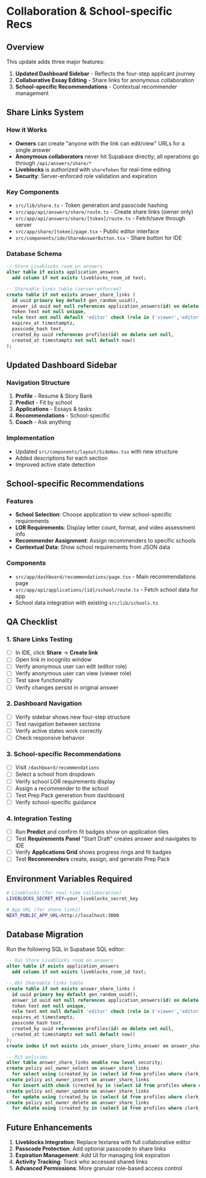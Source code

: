 # Collaboration & School-specific Recs

## Overview
This update adds three major features:
1. **Updated Dashboard Sidebar** - Reflects the four-step applicant journey
2. **Collaborative Essay Editing** - Share links for anonymous collaboration
3. **School-specific Recommendations** - Contextual recommender management

## Share Links System

### How it Works
- **Owners** can create "anyone with the link can edit/view" URLs for a single answer
- **Anonymous collaborators** never hit Supabase directly; all operations go through `/api/answers/share/*`
- **Liveblocks** is authorized with `shareToken` for real-time editing
- **Security**: Server-enforced role validation and expiration

### Key Components
- `src/lib/share.ts` - Token generation and passcode hashing
- `src/app/api/answers/share/route.ts` - Create share links (owner only)
- `src/app/api/answers/share/[token]/route.ts` - Fetch/save through server
- `src/app/share/[token]/page.tsx` - Public editor interface
- `src/components/ide/ShareAnswerButton.tsx` - Share button for IDE

### Database Schema
```sql
-- Store Liveblocks room on answers
alter table if exists application_answers
  add column if not exists liveblocks_room_id text;

-- Shareable links table (server-enforced)
create table if not exists answer_share_links (
  id uuid primary key default gen_random_uuid(),
  answer_id uuid not null references application_answers(id) on delete cascade,
  token text not null unique,
  role text not null default 'editor' check (role in ('viewer','editor')),
  expires_at timestamptz,
  passcode_hash text,
  created_by uuid references profiles(id) on delete set null,
  created_at timestamptz not null default now()
);
```

## Updated Dashboard Sidebar

### Navigation Structure
1. **Profile** - Resume & Story Bank
2. **Predict** - Fit by school
3. **Applications** - Essays & tasks
4. **Recommendations** - School-specific
5. **Coach** - Ask anything

### Implementation
- Updated `src/components/layout/SideNav.tsx` with new structure
- Added descriptions for each section
- Improved active state detection

## School-specific Recommendations

### Features
- **School Selection**: Choose application to view school-specific requirements
- **LOR Requirements**: Display letter count, format, and video assessment info
- **Recommender Assignment**: Assign recommenders to specific schools
- **Contextual Data**: Show school requirements from JSON data

### Components
- `src/app/dashboard/recommendations/page.tsx` - Main recommendations page
- `src/app/api/applications/[id]/school/route.ts` - Fetch school data for app
- School data integration with existing `src/lib/schools.ts`

## QA Checklist

### 1. Share Links Testing
- [ ] In IDE, click **Share** → **Create link**
- [ ] Open link in incognito window
- [ ] Verify anonymous user can edit (editor role)
- [ ] Verify anonymous user can view (viewer role)
- [ ] Test save functionality
- [ ] Verify changes persist in original answer

### 2. Dashboard Navigation
- [ ] Verify sidebar shows new four-step structure
- [ ] Test navigation between sections
- [ ] Verify active states work correctly
- [ ] Check responsive behavior

### 3. School-specific Recommendations
- [ ] Visit `/dashboard/recommendations`
- [ ] Select a school from dropdown
- [ ] Verify school LOR requirements display
- [ ] Assign a recommender to the school
- [ ] Test Prep Pack generation from dashboard
- [ ] Verify school-specific guidance

### 4. Integration Testing
- [ ] Run **Predict** and confirm fit badges show on application tiles
- [ ] Test **Requirements Panel** "Start Draft" creates answer and navigates to IDE
- [ ] Verify **Applications Grid** shows progress rings and fit badges
- [ ] Test **Recommenders** create, assign, and generate Prep Pack

## Environment Variables Required

```bash
# Liveblocks (for real-time collaboration)
LIVEBLOCKS_SECRET_KEY=your_liveblocks_secret_key

# App URL (for share links)
NEXT_PUBLIC_APP_URL=http://localhost:3000
```

## Database Migration

Run the following SQL in Supabase SQL editor:

```sql
-- 0a) Store Liveblocks room on answers
alter table if exists application_answers
  add column if not exists liveblocks_room_id text;

-- 0b) Shareable links table
create table if not exists answer_share_links (
  id uuid primary key default gen_random_uuid(),
  answer_id uuid not null references application_answers(id) on delete cascade,
  token text not null unique,
  role text not null default 'editor' check (role in ('viewer','editor')),
  expires_at timestamptz,
  passcode_hash text,
  created_by uuid references profiles(id) on delete set null,
  created_at timestamptz not null default now()
);
create index if not exists idx_answer_share_links_answer on answer_share_links(answer_id);

-- RLS policies
alter table answer_share_links enable row level security;
create policy asl_owner_select on answer_share_links
  for select using (created_by in (select id from profiles where clerk_user_id = auth_clerk_id()) or auth_role()='admin');
create policy asl_owner_insert on answer_share_links
  for insert with check (created_by in (select id from profiles where clerk_user_id = auth_clerk_id()) or auth_role()='admin');
create policy asl_owner_update on answer_share_links
  for update using (created_by in (select id from profiles where clerk_user_id = auth_clerk_id()) or auth_role()='admin');
create policy asl_owner_delete on answer_share_links
  for delete using (created_by in (select id from profiles where clerk_user_id = auth_clerk_id()) or auth_role()='admin');
```

## Future Enhancements

1. **Liveblocks Integration**: Replace textarea with full collaborative editor
2. **Passcode Protection**: Add optional passcode to share links
3. **Expiration Management**: Add UI for managing link expiration
4. **Activity Tracking**: Track who accessed shared links
5. **Advanced Permissions**: More granular role-based access control 
